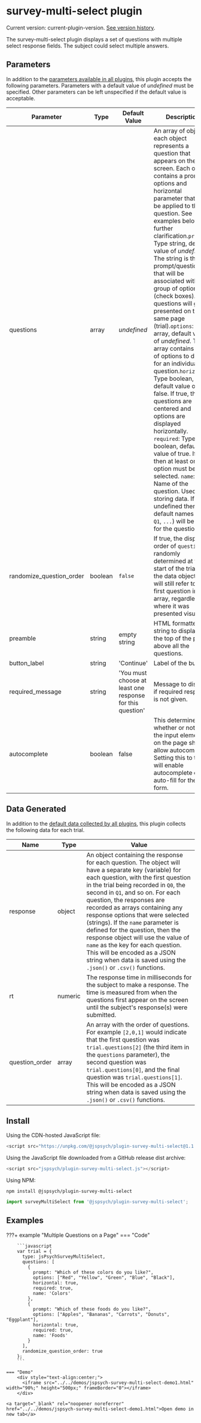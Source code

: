 # survey-multi-select plugin

Current version: current-plugin-version. [See version history](https://github.com/jspsych/jsPsych/blob/main/packages/plugin-survey-multi-select/CHANGELOG.md).

The survey-multi-select plugin displays a set of questions with multiple select response fields. The subject could select multiple answers.

## Parameters

In addition to the [parameters available in all plugins](../overview/plugins.md#parameters-available-in-all-plugins), this plugin accepts the following parameters. Parameters with a default value of *undefined* must be specified. Other parameters can be left unspecified if the default value is acceptable.

Parameter | Type | Default Value | Description
----------|------|---------------|------------
questions | array | *undefined* | An array of objects, each object represents a question that appears on the screen. Each object contains a prompt, options and horizontal parameter that will be applied to the question. See examples below for further clarification.`prompt`: Type string, default value of *undefined*. The string is the prompt/question that will be associated with a group of options (check boxes). All questions will get presented on the same page (trial).`options`: Type array, default value of *undefined*. The array contains a set of options to display for an individual question.`horizontal`: Type boolean, default value of false. If true, the questions are centered and options are displayed horizontally. `required`: Type boolean, default value of true. If true, then at least one option must be selected. `name`: Name of the question. Used for storing data. If left undefined then default names (`Q0`, `Q1`, `...`) will be used for the questions.
randomize_question_order | boolean | `false` | If true, the display order of `questions` is randomly determined at the start of the trial. In the data object, `Q0` will still refer to the first question in the array, regardless of where it was presented visually.
preamble | string | empty string | HTML formatted string to display at the top of the page above all the questions.
button_label | string |  'Continue' | Label of the button.
required_message | string | 'You must choose at least one response for this question' | Message to display if required response is not given.
autocomplete | boolean | false | This determines whether or not all of the input elements on the page should allow autocomplete. Setting this to true will enable autocomplete or auto-fill for the form.

## Data Generated

In addition to the [default data collected by all plugins](../overview/plugins.md#data-collected-by-all-plugins), this plugin collects the following data for each trial.

Name | Type | Value
-----|------|------
response | object | An object containing the response for each question. The object will have a separate key (variable) for each question, with the first question in the trial being recorded in `Q0`, the second in `Q1`, and so on. For each question, the responses are recorded as arrays containing any response options that were selected (strings). If the `name` parameter is defined for the question, then the response object will use the value of `name` as the key for each question. This will be encoded as a JSON string when data is saved using the `.json()` or `.csv()` functions. |
rt | numeric | The response time in milliseconds for the subject to make a response. The time is measured from when the questions first appear on the screen until the subject's response(s) were submitted. |
question_order | array | An array with the order of questions. For example `[2,0,1]` would indicate that the first question was `trial.questions[2]` (the third item in the `questions` parameter), the second question was `trial.questions[0]`, and the final question was `trial.questions[1]`. This will be encoded as a JSON string when data is saved using the `.json()` or `.csv()` functions. |

## Install

Using the CDN-hosted JavaScript file:

```js
<script src="https://unpkg.com/@jspsych/plugin-survey-multi-select@1.1.0"></script>
```

Using the JavaScript file downloaded from a GitHub release dist archive:

```js
<script src="jspsych/plugin-survey-multi-select.js"></script>
```

Using NPM:

```
npm install @jspsych/plugin-survey-multi-select
```
```js
import surveyMultiSelect from '@jspsych/plugin-survey-multi-select';
```

## Examples

???+ example "Multiple Questions on a Page"
    === "Code"

        ```javascript
        var trial = {
          type: jsPsychSurveyMultiSelect,
          questions: [
            {
              prompt: "Which of these colors do you like?", 
              options: ["Red", "Yellow", "Green", "Blue", "Black"], 
              horizontal: true,
              required: true,
              name: 'Colors'
            }, 
            {
              prompt: "Which of these foods do you like?", 
              options: ["Apples", "Bananas", "Carrots", "Donuts", "Eggplant"], 
              horizontal: true,
              required: true,
              name: 'Foods'
            }
          ], 
          randomize_question_order: true
        };
        ```

    === "Demo"
        <div style="text-align:center;">
          <iframe src="../../demos/jspsych-survey-multi-select-demo1.html" width="90%;" height="500px;" frameBorder="0"></iframe>
        </div>

    <a target="_blank" rel="noopener noreferrer" href="../../demos/jspsych-survey-multi-select-demo1.html">Open demo in new tab</a>
